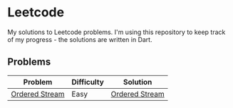 # Leetcode

My solutions to Leetcode problems. I'm using this repository to keep track of my progress - the solutions are written in Dart.

## Problems

| Problem                                                                               | Difficulty | Solution                                |
| ------------------------------------------------------------------------------------- | ---------- | --------------------------------------- |
| [Ordered Stream](https://leetcode.com/problems/design-an-ordered-stream/description/) | Easy       | [Ordered Stream](./lib/ordered_stream/) |
